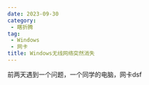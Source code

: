 ```yaml
---
date: 2023-09-30
category:
 - 瞎折腾
tag:
 - Windows
 - 网卡
title: Windows无线网络突然消失
---
```


前两天遇到一个问题，一个同学的电脑，网卡dsf
